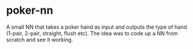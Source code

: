 # poker-nn
A small NN that takes a poker hand as input and outputs the type of hand (1-pair, 2-pair, straight, flush etc). The idea was to code up a NN from scratch and see it working.

